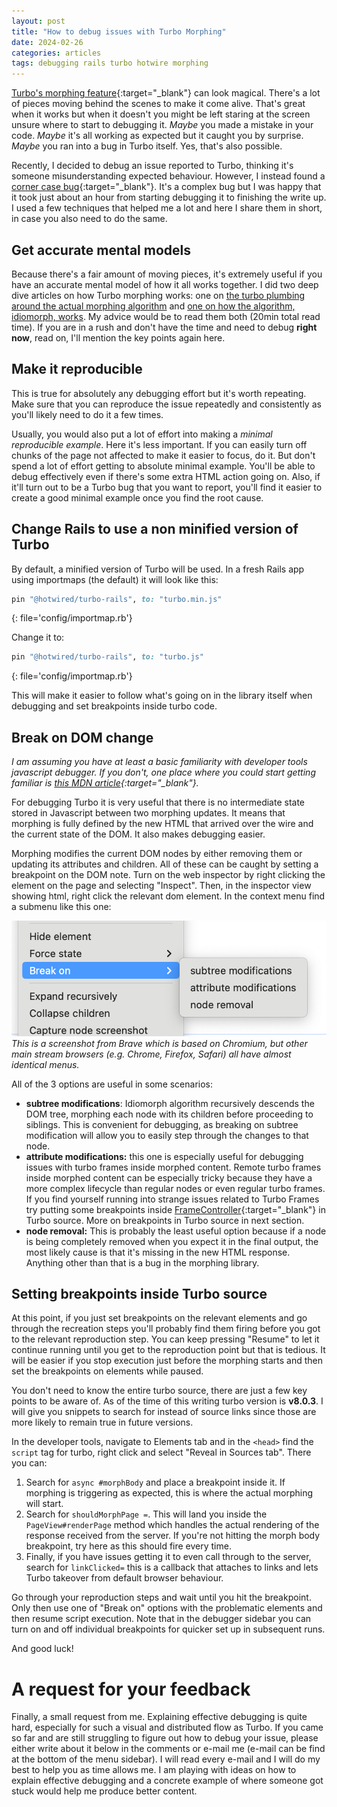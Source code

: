 ```yaml
---
layout: post
title: "How to debug issues with Turbo Morphing"
date: 2024-02-26
categories: articles
tags: debugging rails turbo hotwire morphing
---
```


[Turbo's morphing feature](https://turbo.hotwired.dev/handbook/page_refreshes){:target="\_blank"} can look magical. There's a lot of pieces
moving behind the scenes to make it come alive. That's great when it works but when it doesn't you might be left staring
at the screen unsure where to start to debugging it. *Maybe* you made a mistake in your code. *Maybe* it's all working as
expected but it caught you by surprise. *Maybe* you ran into a bug in Turbo itself. Yes, that's also possible.

Recently, I decided to debug an issue reported to Turbo, thinking it's someone misunderstanding expected behaviour.
However, I instead found a [corner case bug](https://github.com/hotwired/turbo/issues/1158#issuecomment-1938477505){:target="\_blank"}.
It's a complex bug but I was happy that it took just about an hour from starting debugging it to finishing the write up.
I used a few techniques that helped me a lot and here I share them in short, in case you also need to do the same.

## Get accurate mental models

Because there's a fair amount of moving pieces, it's extremely useful if you have an accurate mental model of how it
all works together. I did two deep dive articles on how Turbo morphing works: one on
[the turbo plumbing around the actual morphing algorithm](/articles/turbo-morphing-deep-dive) and
[one on how the algorithm, idiomorph, works](/articles/turbo-morphing-deep-dive-idiomorph). My advice would be to read
them both (20min total read time). If you are in a rush and don't have the time and need to debug **right now**,
read on, I'll mention the key points again here.

## Make it reproducible

This is true for absolutely any debugging effort but it's worth repeating. Make sure that you can reproduce the issue
repeatedly and consistently as you'll likely need to do it a few times.

Usually, you would also put a lot of effort into making a *minimal reproducible example*. Here it's less important.
If you can easily turn off chunks of the page not affected to make it easier to focus, do it. But don't spend a lot of
effort getting to absolute minimal example. You'll be able to debug effectively even if there's some extra HTML action
going on. Also, if it'll turn out to be a Turbo bug that you want to report, you'll find it easier to create a good
minimal example once you find the root cause.

## Change Rails to use a non minified version of Turbo

By default, a minified version of Turbo will be used. In a fresh Rails app using importmaps (the default) it will look like this:
```ruby
pin "@hotwired/turbo-rails", to: "turbo.min.js"
```
{: file='config/importmap.rb'}

Change it to:
```ruby
pin "@hotwired/turbo-rails", to: "turbo.js"
```
{: file='config/importmap.rb'}

This will make it easier to follow what's going on in the library itself when debugging and set breakpoints inside turbo code.

## Break on DOM change

*I am assuming you have at least a basic familiarity with developer tools javascript debugger. If you don't, one place
where you could start getting familiar is [this MDN article](https://developer.mozilla.org/en-US/docs/Learn/Common_questions/Tools_and_setup/What_are_browser_developer_tools#the_javascript_debugger){:target="\_blank"}.*

For debugging Turbo it is very useful that there is no intermediate state stored in Javascript between two morphing updates.
It means that morphing is fully defined by the new HTML that arrived over the wire and the current state of the DOM.
It also makes debugging easier.

Morphing modifies the current DOM nodes by either removing them or updating its attributes and children. All of these can
be caught by setting a breakpoint on the DOM note. Turn on the web inspector by right clicking the element on the page
and selecting "Inspect". Then, in the inspector view showing html, right click the relevant dom element. In the context
menu find a submenu like this one:

![[Screenshot 2024-02-19 at 14.49.27.png]](/assets/img/posts/browser-break-on-element.png)
*This is a screenshot from Brave which is based on Chromium, but other main stream browsers (e.g. Chrome, Firefox, Safari) all have almost identical menus.*

All of the 3 options are useful in some scenarios:
- **subtree modifications**: Idiomorph algorithm recursively descends the DOM tree, morphing each node with its children before proceeding to siblings. This is convenient for debugging, as breaking on subtree modification will allow you to easily step through the changes to that node.
- **attribute modifications:** this one is especially useful for debugging issues with turbo frames inside morphed content. Remote turbo frames inside morphed content can be especially tricky because they have a more complex lifecycle than regular nodes or even regular turbo frames. If you find yourself running into strange issues related to Turbo Frames try putting some breakpoints inside [FrameController](https://github.com/hotwired/turbo/blob/main/src/core/frames/frame_controller.js){:target="\_blank"} in Turbo source. More on breakpoints in Turbo source in next section.
- **node removal:** This is probably the least useful option because if a node is being completely removed when you expect it in the final output, the most likely cause is that it's missing in the new HTML response. Anything other than that is a bug in the morphing library.

## Setting breakpoints inside Turbo source

At this point, if you just set breakpoints on the relevant elements and go through the recreation steps you'll probably find them firing before you got to the relevant reproduction step. You can keep pressing "Resume" to let it continue running until you get to the reproduction point but that is tedious. It will be easier if you stop execution just before the morphing starts and then set the breakpoints on elements while paused.

You don't need to know the entire turbo source, there are just a few key points to be aware of. As of the time of this writing turbo version is **v8.0.3**. I will give you snippets to search for instead of source links since those are more likely to remain true in future versions.

In the developer tools, navigate to Elements tab and in the `<head>` find the `script` tag for turbo, right click and select "Reveal in Sources tab". There you can:
1. Search for `async #morphBody` and place a breakpoint inside it. If morphing is triggering as expected, this is where the actual morphing will start.
2. Search for `shouldMorphPage =`. This will land you inside the `PageView#renderPage` method which handles the actual rendering of the response received from the server. If you're not hitting the morph body breakpoint, try here as this should fire every time.
3. Finally, if you have issues getting it to even call through to the server, search for `linkClicked=` this is a callback that attaches to links and lets Turbo takeover from default browser behaviour.

Go through your reproduction steps and wait until you hit the breakpoint. Only then use one of "Break on" options
with the problematic elements and then resume script execution. Note that in the debugger sidebar you can turn on and
off individual breakpoints for quicker set up in subsequent runs.

And good luck!

# A request for your feedback

Finally, a small request from me. Explaining effective debugging is quite hard, especially for such a visual and distributed flow as Turbo. If you came so far and are still struggling to figure out how to debug your issue, please either write about it below in the comments or e-mail me (e-mail can be find at the bottom of the menu sidebar). I will read every e-mail and I will do my best to help you as time allows me. I am playing with ideas on how to explain effective debugging and a concrete example of where someone got stuck would help me produce better content.
